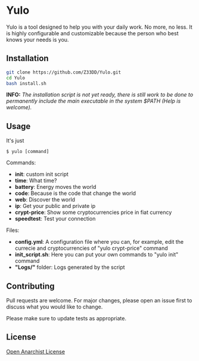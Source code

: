 # Yulo
Yulo is a tool designed to help you with your daily work. No more, no less. It is highly configurable and customizable because the person who best knows your needs is you.

## Installation
```bash
git clone https://github.com/Z33DD/Yulo.git
cd Yulo
bash install.sh
```
**INFO:** _The installation script is not yet ready, there is still work to be done to permanently include the main executable in the system $PATH (Help is welcome)._
## Usage
It's just
```
$ yulo [command]
```
Commands:
- **init**: custom init script
- **time**: What time?
- **battery**: Energy moves the world
- **code**: Because is the code that change the world
- **web**: Discover the world
- **ip**: Get your public and private ip
- **crypt-price**: Show some cryptocurrencies price in fiat currency
- **speedtest**: Test your connection

Files:
- **config.yml**: A configuration file where you can, for example, edit the currecie and cryptocurrencies of "yulo crypt-price" command
- **init_script.sh**: Here you can put your own commands to "yulo init" command
- **"Logs/"** folder: Logs generated by the script

## Contributing

Pull requests are welcome. For major changes, please open an issue first to discuss what you would like to change.

Please make sure to update tests as appropriate.

## License
[Open Anarchist License](https://github.com/AnarchistLicense/OpenAnarchistLicense)
